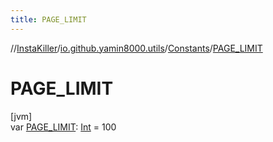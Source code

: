 ```yaml
---
title: PAGE_LIMIT
---
```

//[InstaKiller](../../../index.html)/[io.github.yamin8000.utils](../index.html)/[Constants](index.html)/[PAGE_LIMIT](-p-a-g-e_-l-i-m-i-t.html)



# PAGE_LIMIT



[jvm]\
var [PAGE_LIMIT](-p-a-g-e_-l-i-m-i-t.html): [Int](https://kotlinlang.org/api/latest/jvm/stdlib/kotlin/-int/index.html) = 100





